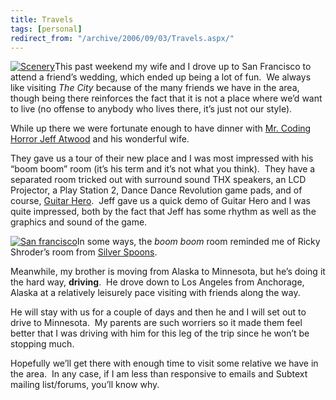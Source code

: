 ```yaml
---
title: Travels
tags: [personal]
redirect_from: "/archive/2006/09/03/Travels.aspx/"
---
```


[![Scenery](https://haacked.com/images/haacked_com/WindowsLiveWriter/Travels_14EF5/dsc01431_edited_thumb.jpg)](https://haacked.com/images/haacked_com/WindowsLiveWriter/Travels_14EF5/dsc01431_edited6.jpg)This
past weekend my wife and I drove up to San Francisco to attend a
friend’s wedding, which ended up being a lot of fun.  We always like
visiting *The City* because of the many friends we have in the area,
though being there reinforces the fact that it is not a place where we’d
want to live (no offense to anybody who lives there, it’s just not our
style).

While up there we were fortunate enough to have dinner with [Mr. Coding
Horror Jeff Atwood](http://codinghorror.com/blog/) and his wonderful
wife.

They gave us a tour of their new place and I was most impressed with his
“boom boom” room (it’s his term and it’s not what you think).  They have
a separated room tricked out with surround sound THX speakers, an LCD
Projector, a Play Station 2, Dance Dance Revolution game pads, and of
course, [Guitar
Hero](http://www.codinghorror.com/blog/archives/000437.html).  Jeff gave
us a quick demo of Guitar Hero and I was quite impressed, both by the
fact that Jeff has some rhythm as well as the graphics and sound of the
game.

[![San
francisco](https://haacked.com/images/haacked_com/WindowsLiveWriter/Travels_14EF5/dsc01414_edited_thumb.jpg)](https://haacked.com/images/haacked_com/WindowsLiveWriter/Travels_14EF5/dsc01414_edited6.jpg)In
some ways, the *boom boom* room reminded me of Ricky Shroder’s room from
[Silver Spoons](http://en.wikipedia.org/wiki/Silver_Spoons).

Meanwhile, my brother is moving from Alaska to Minnesota, but he’s doing
it the hard way, **driving**.  He drove down to Los Angeles from
Anchorage, Alaska at a relatively leisurely pace visiting with friends
along the way.

He will stay with us for a couple of days and then he and I will set out
to drive to Minnesota.  My parents are such worriers so it made them
feel better that I was driving with him for this leg of the trip since
he won’t be stopping much.

Hopefully we’ll get there with enough time to visit some relative we
have in the area.  In any case, if I am less than responsive to emails
and Subtext mailing list/forums, you’ll know why.


